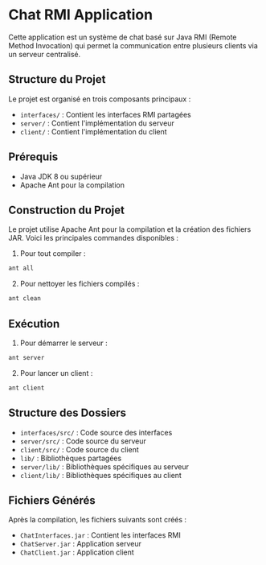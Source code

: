# Chat RMI Application

Cette application est un système de chat basé sur Java RMI (Remote Method Invocation) qui permet la communication entre plusieurs clients via un serveur centralisé.

## Structure du Projet

Le projet est organisé en trois composants principaux :
- `interfaces/` : Contient les interfaces RMI partagées
- `server/` : Contient l'implémentation du serveur
- `client/` : Contient l'implémentation du client

## Prérequis

- Java JDK 8 ou supérieur
- Apache Ant pour la compilation

## Construction du Projet

Le projet utilise Apache Ant pour la compilation et la création des fichiers JAR. Voici les principales commandes disponibles :

1. Pour tout compiler :
```bash
ant all
```

2. Pour nettoyer les fichiers compilés :
```bash
ant clean
```

## Exécution

1. Pour démarrer le serveur :
```bash
ant server
```

2. Pour lancer un client :
```bash
ant client
```

## Structure des Dossiers

- `interfaces/src/` : Code source des interfaces
- `server/src/` : Code source du serveur
- `client/src/` : Code source du client
- `lib/` : Bibliothèques partagées
- `server/lib/` : Bibliothèques spécifiques au serveur
- `client/lib/` : Bibliothèques spécifiques au client

## Fichiers Générés

Après la compilation, les fichiers suivants sont créés :
- `ChatInterfaces.jar` : Contient les interfaces RMI
- `ChatServer.jar` : Application serveur
- `ChatClient.jar` : Application client
